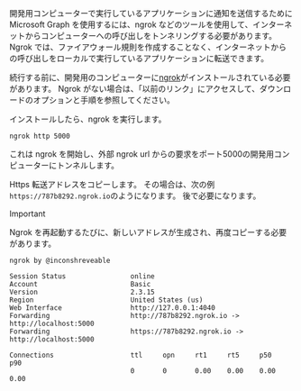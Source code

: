 <!-- markdownlint-disable MD002 MD041 -->

開発用コンピューターで実行しているアプリケーションに通知を送信するために Microsoft Graph を使用するには、ngrok などのツールを使用して、インターネットからコンピューターへの呼び出しをトンネリングする必要があります。 Ngrok では、ファイアウォール規則を作成することなく、インターネットからの呼び出しをローカルで実行しているアプリケーションに転送できます。

続行する前に、開発用のコンピューターに[ngrok](https://ngrok.com)がインストールされている必要があります。 Ngrok がない場合は、「以前のリンク」にアクセスして、ダウンロードのオプションと手順を参照してください。

インストールしたら、ngrok を実行します。

```shell
ngrok http 5000
```

これは ngrok を開始し、外部 ngrok url からの要求をポート5000の開発用コンピューターにトンネルします。

Https 転送アドレスをコピーします。 その場合は、次の例`https://787b8292.ngrok.io`のようになります。 後で必要になります。

> [!IMPORTANT]
> Ngrok を再起動するたびに、新しいアドレスが生成され、再度コピーする必要があります。

```shell
ngrok by @inconshreveable

Session Status                online
Account                       Basic
Version                       2.3.15
Region                        United States (us)
Web Interface                 http://127.0.0.1:4040
Forwarding                    http://787b8292.ngrok.io -> http://localhost:5000
Forwarding                    https://787b8292.ngrok.io -> http://localhost:5000

Connections                   ttl     opn     rt1     rt5     p50     p90
                              0       0       0.00    0.00    0.00    0.00
```
